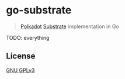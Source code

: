 # go-substrate

> [Polkadot](https://github.com/paritytech/polkadot) [Substrate](https://github.com/paritytech/substrate) implementation in Go

TODO: everything

## License

[GNU GPLv3](LICENSE)
